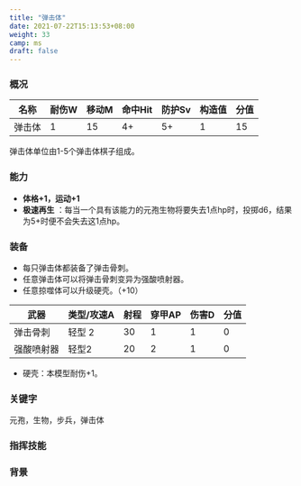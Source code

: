 ```yaml
---
title: "弹击体"
date: 2021-07-22T15:13:53+08:00
weight: 33
camp: ms
draft: false
---
```


### 概况

| 名称   | 耐伤W | 移动M | 命中Hit | 防护Sv | 构造值 | 分值 |
| ------ | ----- | ----- | ------- | ------ | ------ | ---- |
| 弹击体 | 1     | 15    | 4+      | 5+     | 1      | 15   |

弹击体单位由1-5个弹击体棋子组成。

### 能力

- **体格+1，运动+1**
- **极速再生** ：每当一个具有该能力的元孢生物将要失去1点hp时，投掷d6，结果为5+时便不会失去这1点hp。 

### 装备

- 每只弹击体都装备了弹击骨刺。
- 任意弹击体可以将弹击骨刺变异为强酸喷射器。
- 任意掠噬体可以升级硬壳。（+10）

| 武器       | 类型/攻速A | 射程 | 穿甲AP | 伤害D | 分值 |
| ---------- | ---------- | ---- | ------ | ----- | ---- |
| 弹击骨刺   | 轻型 2     | 30   | 1      | 1     | 0    |
| 强酸喷射器 | 轻型2      | 20   | 2      | 1     | 0    |

- 硬壳：本模型耐伤+1。

### **关键字**

元孢，生物，步兵，弹击体

### 指挥技能



### 背景



